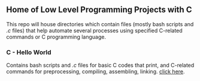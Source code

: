 ## Home of Low Level Programming Projects with C
This repo will house directories which contain files (mostly bash scripts and *.c* files) that help automate several processes using specified C-related commands or C programming language.
### C - Hello World
Contains bash scripts and *.c* files for basic C codes that print, and C-related commands for preprocessing, compiling, assembling, linking. [click here](https://github.com/chee-zaram/alx-low_level_programming/tree/main/0x00-hello_world).
